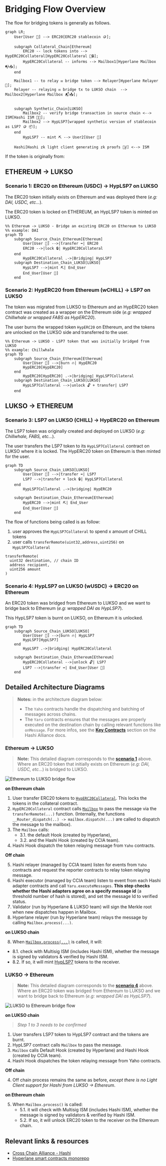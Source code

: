 # Bridging Flow Overview

The flow for bridging tokens is generally as follows.

```mermaid
graph LR;
    User[User 👤] --> ERC20[ERC20 stablecoin 🪙];

    subgraph Collateral_Chain[Ethereum]
        ERC20 -- lock tokens into --> HypERC20Collateral[HypERC20Collateral 🏦🔒];
        HypERC20Collateral -- informs --> Mailbox1[Hyperlane Mailbox 📭📥];
    end

    Mailbox1 -- to relay ✉️ bridge token --> Relayer[Hyperlane Relayer 🚚];
    Relayer -- relaying ✉️ bridge tx to LUKSO chain  --> Mailbox2[Hyperlane Mailbox 📬📤];


    subgraph Synthetic_Chain[LUKSO]
        Mailbox2 -- verify bridge transaction in source chain <--> ISM[Hashi ISM 👮🫡];
        Mailbox2 --> HypLSP7[wrapped synthetic version of stablecoin as LSP7 🪙 📦];
    end
        HypLSP7 -- mint ⛏️ --> User2[User 👤]

    Hashi[Hashi zk light client generating zk proofs 🔄⨐] <--> ISM
```

If the token is originally from:

## ETHEREUM -> LUKSO

### Scenario 1: ERC20 on Ethereum (USDC) -> HypLSP7 on LUKSO

The ERC20 token initially exists on Ethereum and was deployed there (_e.g: DAI, USDC, etc..._).

The ERC20 token is locked on ETHEREUM, an HypLSP7 token is minted on LUKSO.

```mermaid
%% Ethereum -> LUKSO - Bridge an existing ERC20 on Ethereum to LUKSO
%% example: DAI
graph TD
    subgraph Source_Chain_Ethereum[Ethereum]
        User[User 👤] -->|transfer ➡️| ERC20
        ERC20 -->|lock 🔒| HypERC20Collateral
    end
        HypERC20Collateral .->|Bridging| HypLSP7
    subgraph Destination_Chain_LUKSO[LUKSO]
        HypLSP7 -->|mint ⛏️| End_User
        End_User[User 👤]
    end
```

### Scenario 2: HypERC20 from Ethereum (wCHILL) -> LSP7 on LUKSO

The token was migrated from LUKSO to Ethereum and an HypERC20 token contract was created as a wrapper on the Ethereum
side (_e.g: wrapped Chillwhale or wrapped FABS as HypERC20_).

The user burns the wrapped token `HypERC20` on Ethereum, and the tokens are unlocked on the LUKSO side and transferred
to the user.

```mermaid
%% Ethereum -> LUKSO - LSP7 token that was initially bridged from LUKSO
%% example: Chillwhale
graph TD
    subgraph Source_Chain_Ethereum[Ethereum]
        User[User 👤] -->|burn 🔥| HypERC20
        HypERC20[HypERC20]
    end
        HypERC20[HypERC20] .->|bridging| HypLSP7Collateral
    subgraph Destination_Chain_LUKSO[LUKSO]
        HypLSP7Collateral -->|unlock 🔓 + transfer| LSP7
    end
```

## LUKSO -> ETHEREUM

### Scenario 3: LSP7 on LUKSO (CHILL) -> HypERC20 on Ethereum

The LSP7 token was originally created and deployed on LUKSO (_e.g: Chillwhale, FABS, etc..._).

The user transfers the LSP7 token to its `HypLSP7Collateral` contract on LUKSO where it is locked. The HypERC20 token on
Ethereum is then minted for the user.

```mermaid
graph TD
    subgraph Source_Chain_LUKSO[LUKSO]
        User[User 👤] -->|transfer ➡️| LSP7
        LSP7 -->|transfer + lock 🔒| HypLSP7Collateral
    end
        HypLSP7Collateral .->|bridging| HypERC20

    subgraph Destination_Chain_Ethereum[Ethereum]
        HypERC20 -->|mint ⛏️| End_User
        End_User[User 👤]
    end
```

The flow of functions being called is as follow:

1. user approves the `HypLSP7Collateral` to spend x amount of CHILL tokens
2. user calls `transferRemote(uint32,address,uint256)` on `HypLSP7Collateral`

```solidity
transferRemote(
  uint32 destination, // chain ID
  address recipient,
  uint256 amount
)
```

### Scenario 4: HypLSP7 on LUKSO (wUSDC) -> ERC20 on Ethereum

An ERC20 token was bridged from Ethereum to LUKSO and we want to bridge back to Ethereum (_e.g: wrapped DAI as
HypLSP7_).

This HypLSP7 token is burnt on LUKSO, on Ethereum it is unlocked.

```mermaid
graph TD
    subgraph Source_Chain_LUKSO[LUKSO]
        User[User 👤] -->|burn 🔥| HypLSP7
        HypLSP7[HypLSP7]
    end
        HypLSP7 .->|bridging| HypERC20Collateral

    subgraph Destination_Chain_Ethereum[Ethereum]
        HypERC20Collateral -->|unlock 🔓| LSP7
        LSP7 -->|transfer ➡️| End_User[User 👤]
    end
```

## Detailed Architecture Diagrams

> **Notes:** in the architecture diagram below:
>
> - The `Yaho` contracts handle the dispatching and batching of messages across chains.
> - The `Yaru` contracts ensures that the messages are properly executed on the destination chain by calling relevant
>   functions like `onMessage`. For more infos, see the
>   [**Key Contracts**](https://crosschain-alliance.gitbook.io/hashi/api-and-smart-contracts/key-contracts) section on
>   the Hashi Alliance docs.

### Ethereum -> LUKSO

> **Note:** This detailed diagram corresponds to the [**scenario 1**](#ethereum---lukso) above. Where an ERC20 token
> that initially exists on Ethereum (_e.g: DAI, USDC, etc..._) is bridged to LUKSO.

![Ethereum to LUKSO bridge flow](../assets/flow-ethereum-lukso-hashi-bridge.png)

**on Ethereum chain**

1. User transfer ERC20 tokens to [`HypERC20Collateral`]. This locks the tokens in the collateral contract.
2. `HypERC20Collateral` contract calls [`Mailbox`] to pass the message via the `transferRemote(...)` function.
   (Internally, the functions `__Router_dispatch(..) -> mailbox.dispatch(...)` are called to dispatch the message to the
   mailbox).
3. The `Mailbox` calls:
   - 3.1. the default Hook (created by Hyperlane),
   - 3.2. and the Hashi Hook (created by CCIA team).
4. Hashi Hook dispatch the token relaying message from `Yaho` contracts.

**Off chain**

5. Hashi relayer (managed by CCIA team) listen for events from `Yaho` contracts and request the reporter contracts to
   relay token relaying message.
6. Hashi executor (managed by CCIA team) listen to event from each Hashi adapter contracts and call
   `Yaru.executeMessages`. **This step checks whether the Hashi adapters agree on a specify message id** (a threshold
   number of hash is stored), and set the message Id to verified status.
7. Validator (run by Hyperlane & LUKSO team) will sign the Merkle root when new dispatches happen in Mailbox.
8. Hyperlane relayer (run by Hyperlane team) relays the message by calling `Mailbox.process(...)`.

**on LUKSO chain**

8. When
   [`Mailbox.process(...)`](https://github.com/hyperlane-xyz/hyperlane-monorepo/blob/3d116132b87d36af9576d6b116f31a53d680db4a/solidity/contracts/Mailbox.sol#L188-L197)
   is called, it will:

- 8.1. check with Multisig ISM (includes Hashi ISM), whether the message is signed by validators & verified by Hashi
  ISM.
- 8.2. If so, it will mint [HypLSP7](./src/HypLSP7.sol) tokens to the receiver.

### LUKSO -> Ethereum

> **Note:** This detailed diagram corresponds to the [**scenario 4**](#lukso---ethereum) above. Where an ERC20 token was
> bridged from Ethereum to LUKSO and we want to bridge back to Ethereum (_e.g: wrapped DAI as HypLSP7_).

![LUKSO to Ethereum bridge flow](../assets/flow-lukso-ethereum-hashi-bridge.png)

**on LUKSO chain**

> _Step 1 to 3 needs to be confirmed_

1. User transfers LSP7 token to HypLSP7 contract and the tokens are burnt.
2. HypLSP7 contract calls `Mailbox` to pass the message.
3. `Mailbox` calls Default Hook (created by Hyperlane) and Hashi Hook (created by CCIA team).
4. Hashi Hook dispatches the token relaying message from Yaho contracts.

**Off chain**

4. Off chain process remains the same as before, _except there is no Light Client support for Hashi from LUKSO →
   Ethereum_.

**on Ethereum chain**

5. When `Mailbox.process()` is called:
   - 5.1. it will check with Multisig ISM (includes Hashi ISM), whether the message is signed by validators & verified
     by Hashi ISM.
   - 5.2. If so, it will unlock ERC20 token to the receiver on the Ethereum chain.

## Relevant links & resources

- [Cross Chain Alliance - Hashi](https://crosschain-alliance.gitbook.io/hashi)
- [Hyperlane smart contracts monorepo](https://github.com/hyperlane-xyz/hyperlane-monorepo)

[`hyperc20collateral`]:
  https://github.com/hyperlane-xyz/hyperlane-monorepo/blob/%40hyperlane-xyz/core%405.2.0/solidity/contracts/token/HypERC20Collateral.sol
[`hyperc20`]:
  https://github.com/hyperlane-xyz/hyperlane-monorepo/blob/%40hyperlane-xyz/core%405.2.0/solidity/contracts/token/HypERC20.sol
[`mailbox`]:
  https://github.com/hyperlane-xyz/hyperlane-monorepo/blob/%40hyperlane-xyz/core%405.2.0/solidity/contracts/Mailbox.sol
